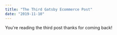 ```yaml
---
title: "The Third Gatsby Ecommerce Post"
date: "2019-11-10"
---
```


You're reading the third post thanks for coming back!